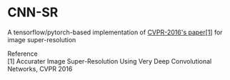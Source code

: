 # CNN-SR
A tensorflow/pytorch-based implementation of [CVPR-2016's paper[1]](http://cv.snu.ac.kr/research/VDSR/) for image super-resolution   

Reference  
[1] Accurater Image Super-Resolution Using Very Deep Convolutional Networks, CVPR 2016
